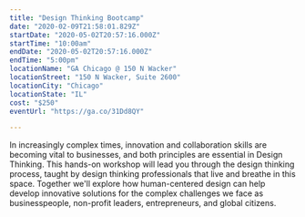 ```yaml
---
title: "Design Thinking Bootcamp"
date: "2020-02-09T21:58:01.829Z"
startDate: "2020-05-02T20:57:16.000Z"
startTime: "10:00am"
endDate: "2020-05-02T20:57:16.000Z"
endTime: "5:00pm"
locationName: "GA Chicago @ 150 N Wacker"
locationStreet: "150 N Wacker, Suite 2600"
locationCity: "Chicago"
locationState: "IL"
cost: "$250"
eventUrl: "https://ga.co/31Dd8QY"

---
```


In increasingly complex times, innovation and collaboration skills are becoming vital to businesses, and both principles are essential in Design Thinking. This hands-on workshop will lead you through the design thinking process, taught by design thinking professionals that live and breathe in this space. Together we'll explore how human-centered design can help develop innovative solutions for the complex challenges we face as businesspeople, non-profit leaders, entrepreneurs, and global citizens.

